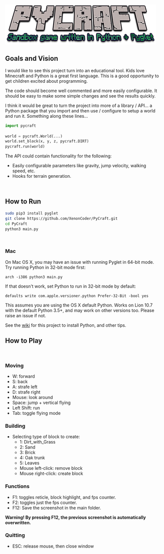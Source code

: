![PyCraft](/PyCraft.png "PyCraft")

## Goals and Vision

I would like to see this project turn into an educational tool. Kids love Minecraft and Python is a great first language.
This is a good opportunity to get children excited about programming.

The code should become well commented and more easily configurable. It should be easy to make some simple changes
and see the results quickly.

I think it would be great to turn the project into more of a library / API... a Python package that you import and then
use / configure to setup a world and run it. Something along these lines...


```python
import pycraft

world = pycraft.World(...)
world.set_block(x, y, z, pycraft.DIRT)
pycraft.run(world)
```

The API could contain functionality for the following:

- Easily configurable parameters like gravity, jump velocity, walking speed, etc.
- Hooks for terrain generation.
<br/>

## How to Run

```bash
sudo pip3 install pyglet
git clone https://github.com/XenonCoder/PyCraft.git
cd PyCraft
python3 main.py
```
<br/>

### Mac

On Mac OS X, you may have an issue with running Pyglet in 64-bit mode. Try running Python in 32-bit mode first:

```shell
arch -i386 python3 main.py
```

If that doesn't work, set Python to run in 32-bit mode by default:

```shell
defaults write com.apple.versioner.python Prefer-32-Bit -bool yes 
```

This assumes you are using the OS X default Python.  Works on Lion 10.7 with the default Python 3.5+, and may work on other versions too.  Please raise an issue if not.

See the [wiki](https://github.com/XenonCoder/PyCraft/wiki) for this project to install Python, and other tips.
<br/>

## How to Play
<br/>

### Moving

- W: forward
- S: back
- A: strafe left
- D: strafe right
- Mouse: look around
- Space: jump + vertical flying
- Left Shift: run
- Tab: toggle flying mode

### Building

- Selecting type of block to create:
    - 1: Dirt_with_Grass
    - 2: Sand
    - 3: Brick
    - 4: Oak trunk
    - 5: Leaves
    - Mouse left-click: remove block
    - Mouse right-click: create block
    
### Functions

- F1: toggles reticle, block highlight, and fps counter.
- F2: toggles just the fps counter.
- F12: Save the screenshot in the main folder.

**Warning! By pressing F12, the previous screenshot is automatically overwritten.**

### Quitting

- ESC: release mouse, then close window
